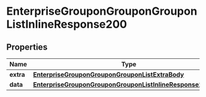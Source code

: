 # EnterpriseGrouponGrouponGrouponListInlineResponse200

## Properties
Name | Type | Description | Notes
------------ | ------------- | ------------- | -------------
**extra** | [**EnterpriseGrouponGrouponGrouponListExtraBody**](EnterpriseGrouponGrouponGrouponListExtraBody.md) |  |  [optional]
**data** | [**EnterpriseGrouponGrouponGrouponListInlineResponse200Data**](EnterpriseGrouponGrouponGrouponListInlineResponse200Data.md) |  |  [optional]
